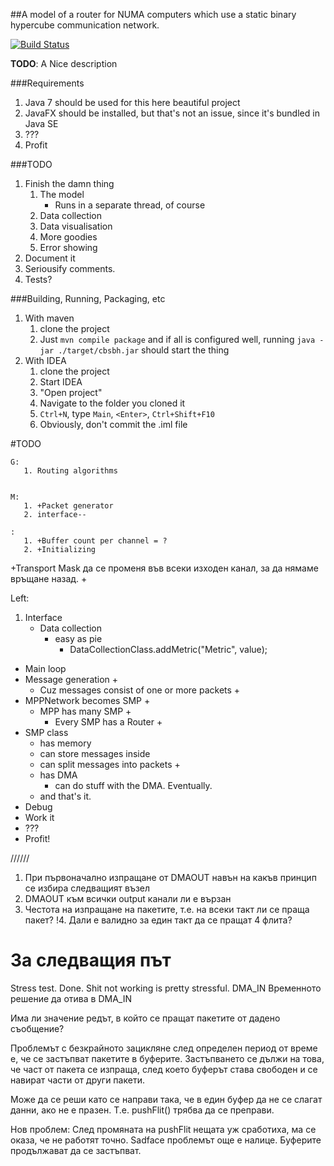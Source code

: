 ##A model of a router for NUMA computers which use a static binary hypercube communication network.

[![Build Status](https://travis-ci.org/chilyashev/CrossbarSwitchBinaryHyperCube.svg?branch=master)](https://travis-ci.org/chilyashev/CrossbarSwitchBinaryHyperCube)

**TODO**: A Nice description


###Requirements
1. Java 7 should be used for this here beautiful project
2. JavaFX should be installed, but that's not an issue, since it's bundled in Java SE
3. ???
4. Profit


###TODO
1. Finish the damn thing
    1. The model
        - Runs in a separate thread, of course
    2. Data collection
    3. Data visualisation
    4. More goodies
    5. Error showing
2. Document it
3. Seriousify comments.
4. Tests?


###Building, Running, Packaging, etc

1. With maven
    1. clone the project
    2. Just `mvn compile package` and if all is configured well, running `java -jar ./target/cbsbh.jar` should start the thing
2. With IDEA
    1. clone the project
    2. Start IDEA
    3. "Open project"
    4. Navigate to the folder you cloned it
    5. `Ctrl+N`, type `Main`, `<Enter>`, `Ctrl+Shift+F10`
    6. Obviously, don't commit the .iml file



#TODO

    G:
       1. Routing algorithms


    M:
       1. +Packet generator
       2. interface--

    :
       1. +Buffer count per channel = ?
       2. +Initializing



+Transport Mask да се променя във всеки изходен канал, за да нямаме връщане назад. +

Left:

1. Interface
    - Data collection
        - easy as pie
            - DataCollectionClass.addMetric("Metric", value);
- Main loop
- Message generation +
    - Cuz messages consist of one or more packets +
- MPPNetwork becomes SMP +
    - MPP has many SMP +
        - Every SMP has a Router +
- SMP class
    - has memory
    - can store messages inside
    - can split messages into packets +
    - has DMA
        - can do stuff with the DMA. Eventually.
    - and that's it.
- Debug
- Work it
- ???
- Profit!


//////

1. При първоначално изпращане от DMAOUT навън на какъв принцип се избира следващият възел
2. DMAOUT към всички output канали ли е вързан
3. Честота на изпращане на пакетите, т.е. на всеки такт ли се праща пакет?
!4. Дали е валидно за един такт да се пращат 4 флита?


За следващия път
=================
Stress test. Done. Shit not working is pretty stressful.
DMA_IN
Временното решение да отива в DMA_IN

Има ли значение редът, в който се пращат пакетите от дадено съобщение?



Проблемът с безкрайното зацикляне след определен период от време е, че се застъпват пакетите в буферите.
Застъпването се дължи на това, че част от пакета се изпраща, след което буферът става свободен и се навират части от други пакети.

Може да се реши като се направи така, че в един буфер да не се слагат данни, ако не е празен.
Т.е. pushFlit() трябва да се преправи.


Нов проблем:
След промяната на pushFlit нещата уж сработиха, ма се оказа, че не работят точно. Sadface проблемът още е налице.
Буферите продължават да се застъпват.
